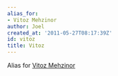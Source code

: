 ```yaml
---
alias_for:
- Vitoz Mehzinor
author: Joel
created_at: '2011-05-27T08:17:39Z'
id: vitoz
title: Vitoz
---
```

Alias for [Vitoz Mehzinor]

  [Vitoz Mehzinor]: Vitoz_Mehzinor